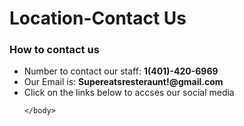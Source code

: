 <html>
    <head>
        <meta charset="utf-8">
        <title>Location-Contant Us</title>
    </head>
    <body>
      <h1>Location-Contact Us</h1> 
      <p>
      <h3>How to contact us</h3> 
        <ul>
            <li>Number to contact our staff: <b>1(401)-420-6969</b></li>
            <li>Our Email is: <b>Supereatsresteraunt!@gmail.com</b></li>
          <li>Click on the links below to accses our social media</li>

    </body>
</html>
